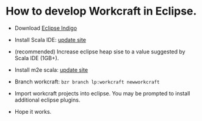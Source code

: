 # How to develop Workcraft in Eclipse.

* Download [Eclipse Indigo](http://www.eclipse.org/downloads/download.php?file=/technology/epp/downloads/release/indigo/SR1/eclipse-java-indigo-SR1-linux-gtk-x86_64.tar.gz&url=http://www.mirrorservice.org/sites/download.eclipse.org/eclipseMirror/technology/epp/downloads/release/indigo/SR1/eclipse-java-indigo-SR1-linux-gtk-x86_64.tar.gz&mirror_id=96)

* Install Scala IDE: [update site](http://download.scala-ide.org/releases-29/2.0.0-beta)

* (recommended) Increase eclipse heap sise to a value suggested by Scala IDE (1GB+).

* Install m2e scala: [update site](http://alchim31.free.fr/m2e-scala/update-site/)

* Branch workcraft: `bzr branch lp:workcraft newworkcraft`

* Import workcraft projects into eclipse. You may be prompted to install additional eclipse plugins.

* Hope it works.
